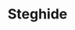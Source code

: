 ---
title: "Steghide"
description: "Command-line tool for hiding data in various image and audio files using steganography techniques with encryption support."
platforms: ["linux", "windows", "cli"]
categories: ["Stego", "Forensics"]
tags: ["steganography", "data-hiding", "encryption", "image-analysis", "audio-analysis", "file-manipulation", "information-hiding"]
url: "http://steghide.sourceforge.net/"
documentation: "http://steghide.sourceforge.net/documentation.php"
---